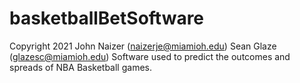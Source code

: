 # basketballBetSoftware
Copyright 2021 John Naizer (naizerje@miamioh.edu) Sean Glaze (glazesc@miamioh.edu)
Software used to predict the outcomes and spreads of NBA Basketball games.
